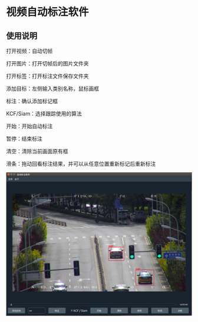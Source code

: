# 视频自动标注软件

## 使用说明

打开视频：自动切帧

打开图片：打开切帧后的图片文件夹

打开标签：打开标注文件保存文件夹



添加目标：左侧输入类别名称，鼠标画框

标注：确认添加标记框

KCF/Siam：选择跟踪使用的算法

开始：开始自动标注

暂停：结束标注

清空：清除当前画面原有框

滑条：拖动回看标注结果，并可以从任意位置重新标记后重新标注

![image-20201125165052616](./demo.png)


